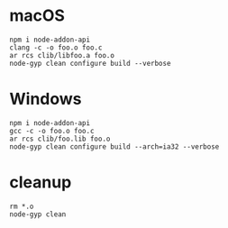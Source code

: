 

# macOS

    npm i node-addon-api
    clang -c -o foo.o foo.c
    ar rcs clib/libfoo.a foo.o
    node-gyp clean configure build --verbose

# Windows

    npm i node-addon-api
    gcc -c -o foo.o foo.c
    ar rcs clib/foo.lib foo.o
    node-gyp clean configure build --arch=ia32 --verbose

# cleanup

    rm *.o
    node-gyp clean
